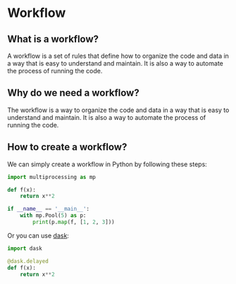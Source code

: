 # Workflow

## What is a workflow?

A workflow is a set of rules that define how to organize the code and data in a way that is easy to understand and maintain. It is also a way to automate the process of running the code.

## Why do we need a workflow?

The workflow is a way to organize the code and data in a way that is easy to understand and maintain. It is also a way to automate the process of running the code.

## How to create a workflow?

We can simply create a workflow in Python by following these steps:

```python
import multiprocessing as mp

def f(x):
    return x**2

if __name__ == '__main__':
    with mp.Pool(5) as p:
        print(p.map(f, [1, 2, 3]))
```

Or you can use [dask](https://examples.dask.org/applications/evolving-workflows.html):

```python
import dask

@dask.delayed
def f(x):
    return x**2


```
